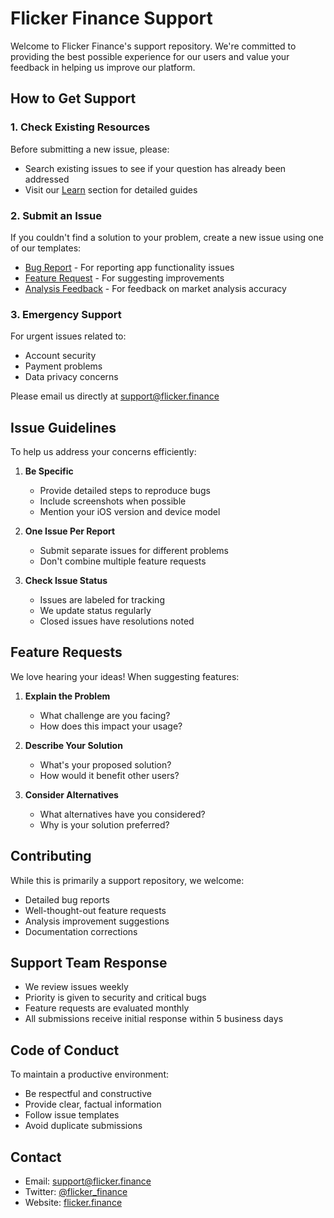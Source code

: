 # Flicker Finance Support

Welcome to Flicker Finance's support repository. We're committed to providing the best possible experience for our users and value your feedback in helping us improve our platform.

## How to Get Support

### 1. Check Existing Resources

Before submitting a new issue, please:
- Search existing issues to see if your question has already been addressed
- Visit our [Learn](https://flicker.finance/learn) section for detailed guides

### 2. Submit an Issue

If you couldn't find a solution to your problem, create a new issue using one of our templates:

- [Bug Report](.github/ISSUE_TEMPLATE/bug_report.md) - For reporting app functionality issues
- [Feature Request](.github/ISSUE_TEMPLATE/feature_request.md) - For suggesting improvements
- [Analysis Feedback](.github/ISSUE_TEMPLATE/analysis_feedback.md) - For feedback on market analysis accuracy

### 3. Emergency Support

For urgent issues related to:
- Account security
- Payment problems
- Data privacy concerns

Please email us directly at support@flicker.finance

## Issue Guidelines

To help us address your concerns efficiently:

1. **Be Specific**
   - Provide detailed steps to reproduce bugs
   - Include screenshots when possible
   - Mention your iOS version and device model

2. **One Issue Per Report**
   - Submit separate issues for different problems
   - Don't combine multiple feature requests

3. **Check Issue Status**
   - Issues are labeled for tracking
   - We update status regularly
   - Closed issues have resolutions noted

## Feature Requests

We love hearing your ideas! When suggesting features:

1. **Explain the Problem**
   - What challenge are you facing?
   - How does this impact your usage?

2. **Describe Your Solution**
   - What's your proposed solution?
   - How would it benefit other users?

3. **Consider Alternatives**
   - What alternatives have you considered?
   - Why is your solution preferred?

## Contributing

While this is primarily a support repository, we welcome:
- Detailed bug reports
- Well-thought-out feature requests
- Analysis improvement suggestions
- Documentation corrections

## Support Team Response

- We review issues weekly
- Priority is given to security and critical bugs
- Feature requests are evaluated monthly
- All submissions receive initial response within 5 business days

## Code of Conduct

To maintain a productive environment:
- Be respectful and constructive
- Provide clear, factual information
- Follow issue templates
- Avoid duplicate submissions

## Contact

- Email: support@flicker.finance
- Twitter: [@flicker_finance](https://twitter.com/flicker_finance)
- Website: [flicker.finance](https://flicker.finance)
